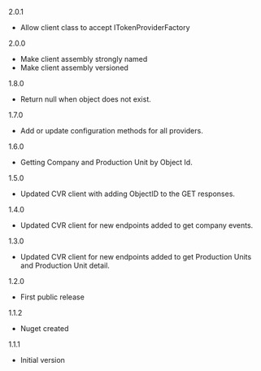 2.0.1
* Allow client class to accept ITokenProviderFactory 

2.0.0
* Make client assembly strongly named
* Make client assembly versioned

1.8.0
* Return null when object does not exist.

1.7.0
* Add or update configuration methods for all providers.

1.6.0
* Getting Company and Production Unit by Object Id.

1.5.0
* Updated CVR client with adding ObjectID to the GET responses.

1.4.0
* Updated CVR client for new endpoints added to get company events.

1.3.0
* Updated CVR client for new endpoints added to get Production Units and Production Unit detail.

1.2.0
* First public release

1.1.2
* Nuget created

1.1.1
* Initial version
